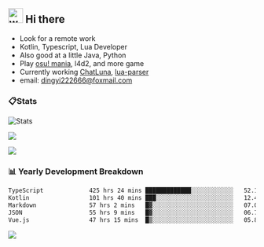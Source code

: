 ## <img alt="wave" src="https://raw.githubusercontent.com/MartinHeinz/MartinHeinz/master/wave.gif" width="30px"> Hi there

- Look for a remote work
- Kotlin, Typescript, Lua Developer
- Also good at a little Java, Python
- Play [osu! mania](https://osu.ppy.sh/users/29808669), l4d2, and more game
- Currently working [ChatLuna](https://github.com/ChatLunaLab), [lua-parser](https://github.com/dingyi222666/lua-parser)
- email: [dingyi222666@foxmail.com](mailto:dingyi222666@foxmail.com)

### 📋Stats

![Stats](https://github-readme-stats.vercel.app/api?username=dingyi222666&show_icons=true&icon_color=47A69E&title_color=47A69E&count_private=true)    

![](https://api.githubtrends.io/user/svg/dingyi222666/langs?time_range=one_year&include_private=True&loc_metric=changed&theme=classic)

![](http://github-profile-summary-cards.vercel.app/api/cards/productive-time?username=dingyi222666&theme=nord_dark&utcOffset=8)

### 📊 Yearly Development Breakdown

<!--START_SECTION:waka-->

```txt
TypeScript             425 hrs 24 mins █████████████░░░░░░░░░░░░   52.17 %
Kotlin                 101 hrs 40 mins ███░░░░░░░░░░░░░░░░░░░░░░   12.47 %
Markdown               57 hrs 2 mins   █▓░░░░░░░░░░░░░░░░░░░░░░░   07.00 %
JSON                   55 hrs 9 mins   █▓░░░░░░░░░░░░░░░░░░░░░░░   06.76 %
Vue.js                 47 hrs 15 mins  █▒░░░░░░░░░░░░░░░░░░░░░░░   05.80 %
```

<!--END_SECTION:waka-->

![](https://komarev.com/ghpvc/?username=dingyi222666)
